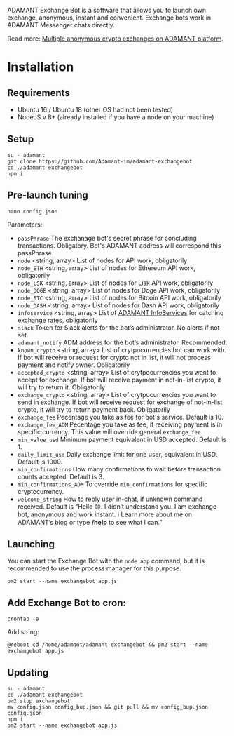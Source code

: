 ADAMANT Exchange Bot is a software that allows you to launch own exchange, anonymous, instant and convenient. Exchange bots work in ADAMANT Messenger chats directly.

Read more: [Multiple anonymous crypto exchanges on ADAMANT platform](https://medium.com/adamant-im/multiple-anonymous-crypto-exchanges-on-adamant-platform-11a607be0a9b).


# Installation
## Requirements
* Ubuntu 16 / Ubuntu 18 (other OS had not been tested)
* NodeJS v 8+ (already installed if you have a node on your machine)

## Setup
```
su - adamant
git clone https://github.com/Adamant-im/adamant-exchangebot
cd ./adamant-exchangebot
npm i
```

## Pre-launch tuning
```
nano config.json
```

Parameters:
* `passPhrase` <string> The exchanage bot's secret phrase for concluding transactions. Obligatory. Bot's ADAMANT address will correspond this passPhrase.
* `node` <string, array> List of nodes for API work, obligatorily
* `node_ETH` <string, array> List of nodes for Ethereum API work, obligatorily
* `node_LSK` <string, array> List of nodes for Lisk API work, obligatorily
* `node_DOGE` <string, array> List of nodes for Doge API work, obligatorily
* `node_BTC` <string, array> List of nodes for Bitcoin API work, obligatorily
* `node_DASH` <string, array> List of nodes for Dash API work, obligatorily
* `infoservice` <string, array> List of [ADAMANT InfoServices](https://github.com/Adamant-im/adamant-currencyinfo-services) for catching exchange rates, obligatorily
* `slack` <string> Token for Slack alerts for the bot’s administrator. No alerts if not set.
* `adamant_notify` <string> ADM address for the bot’s administrator. Recommended.
* `known_crypto` <string, array> List of crytpocurrencies bot can work with. If bot will receive or request for crypto not in list, it will not process payment and notify owner. Obligatorily
* `accepted_crypto` <string, array> List of crytpocurrencies you want to accept for exchange. If bot will receive payment in not-in-list crypto, it will try to return it. Obligatorily
* `exchange_crypto` <string, array> List of crytpocurrencies you want to send in exchange. If bot will receive request for exchange of not-in-list crypto, it will try to return payment back. Obligatorily
* `exchange_fee` <float> Pecentage you take as fee for bot's service. Default is 10.
* `exchange_fee_ADM` <float> Pecentage you take as fee, if receiving payment is in specific currency. This value will override general `exchange_fee`
* `min_value_usd` <float> Minimum payment equivalent in USD accepted. Default is 1.
* `daily_limit_usd` <float> Daily exchange limit for one user, equivalent in USD. Default is 1000.
* `min_confirmations` <int> How many confirmations to wait before transaction counts accepted. Default is 3.
* `min_confirmations_ADM` <int> To override `min_confirmations` for specific cryptocurrency.
* `welcome_string` <string> How to reply user in-chat, if unknown command received. Default is “Hello 😊. I didn’t understand you. I am exchange bot, anonymous and work instant. ℹ️ Learn more about me on ADAMANT’s blog or type **/help** to see what I can.”

## Launching
You can start the Exchange Bot with the `node app` command, but it is recommended to use the process manager for this purpose.
```
pm2 start --name exchangebot app.js 
```

## Add Exchange Bot to cron:
```
crontab -e
```

Add string:
```
@reboot cd /home/adamant/adamant-exchangebot && pm2 start --name exchangebot app.js
```

## Updating
```
su - adamant
cd ./adamant-exchangebot
pm2 stop exchangebot
mv config.json config_bup.json && git pull && mv config_bup.json config.json
npm i
pm2 start --name exchangebot app.js 
```

